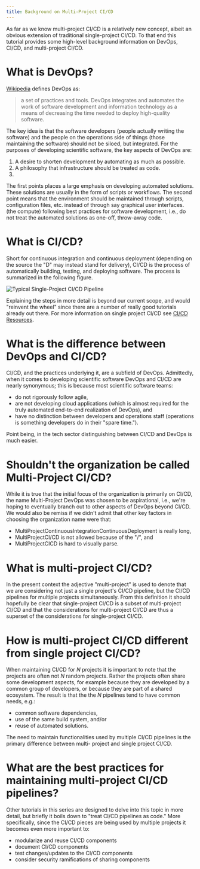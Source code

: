 ```yaml
---
title: Background on Multi-Project CI/CD
---
```


As far as we know multi-project CI/CD is a relatively new concept, albeit an
obvious extension of traditional single-project CI/CD. To that end this tutorial
provides some high-level background information on DevOps, CI/CD, and
multi-project CI/CD.

# What is DevOps?

[Wikipedia](https://en.wikipedia.org/wiki/DevOps) defines DevOps as:

>a set of practices and tools. DevOps integrates and automates the work of
>software development and information technology as a means of decreasing the
>time needed to deploy high-quality software.

The key idea is that the software developers (people actually writing the
software) and the people on the operations side of things (those maintaining the
software) should not be siloed, but integrated. For the purposes of developing scientific software, the key aspects of DevOps are:

1. A desire to shorten development by automating as much as possible.
2. A philosophy that infrastructure should be treated as code.
3.

The first points places a large emphasis on developing automated solutions.
These solutions are usually in the form of scripts or workflows. The second
point means that the environment should be maintained through scripts,
configuration files, etc. instead of through say graphical user interfaces.
(the compute) following best
practices for software development, i.e., do not treat the automated solutions
as one-off, throw-away code.

# What is CI/CD?

Short for continuous integration and continuous deployment (depending on the
source the "D" may instead stand for delivery), CI/CD is the process of
automatically building, testing, and deploying software. The process is
summarized in the following figure.

![Typical Single-Project CI/CD Pipeline](/tutorials/assets/single_ci.png)

Explaining the steps in more detail is beyond our current scope, and would
"reinvent the wheel" since there are a number of really good tutorials already
out there. For more information on single project CI/CD see
[CI/CD Resources](/resources/#cicd-resources).

# What is the difference between DevOps and CI/CD?

CI/CD, and the practices underlying it, are a subfield of DevOps. Admittedly,
when it comes to developing scientific software DevOps and CI/CD are nearly
synonymous; this is because most scientific software teams:

- do not rigorously follow agile,
- are not developing cloud applications (which is almost required for the truly
  automated end-to-end realization of DevOps), and
- have no distinction between developers and operations staff (operations is
  something developers do in their "spare time.").

Point being, in the tech sector distinguishing between CI/CD and DevOps is much
easier.

# Shouldn't the organization be called Multi-Project CI/CD?

While it is true that the initial focus of the organization is primarily on
CI/CD, the name Multi-Project DevOps was chosen to be aspirational, i.e., we're
hoping to eventually branch out to other aspects of DevOps beyond CI/CD. We
would also be remiss if we didn't admit that other key factors in choosing the
organization name were that:

- MultiProjectContinuousIntegrationContinuousDeployment is really long,
- MultiProjectCI/CD is not allowed because of the "/", and
- MultiProjectCICD is hard to visually parse.

# What is multi-project CI/CD?

In the present context the adjective "multi-project" is used to denote
that we are considering not just a single project's CI/CD pipeline, but the
CI/CD pipelines for multiple projects simultaneously. From this definition it
should hopefully be clear that single-project CI/CD is a subset of multi-project
CI/CD and that the considerations for multi-project CI/CD are thus a superset
of the considerations for single-project CI/CD.

# How is multi-project CI/CD different from single project CI/CD?

When maintaining CI/CD for *N* projects it is important to note that the
projects are often not *N* random projects. Rather the projects often share
some development aspects, for example because they are developed by a common
group of developers, or because they are part of a shared ecosystem. The result
is that the the *N* pipelines tend to have common needs, e.g.:

- common software dependencies,
- use of the same build system, and/or
- reuse of automated solutions.

The need to maintain functionalities used by multiple CI/CD pipelines is the
primary difference between multi- project and single project CI/CD.

# What are the best practices for maintaining multi-project CI/CD pipelines?

Other tutorials in this series are designed to delve into this topic in more
detail, but briefly it boils down to "treat CI/CD pipelines as code." More
specifically, since the CI/CD pieces are being used by multiple projects it
becomes even more important to:

- modularize and reuse CI/CD components
- document CI/CD components
- test changes/updates to the CI/CD components
- consider security ramifications of sharing components
